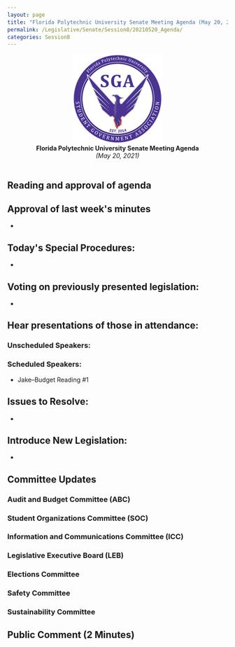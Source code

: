 ```yaml
---
layout: page
title: "Florida Polytechnic University Senate Meeting Agenda (May 20, 2021)"
permalink: /Legislative/Senate/Session8/20210520_Agenda/
categories: Session8
---
```


<div style="text-align: center"><img src="/assets/SGASeal.png" /></div>

<center><b>Florida Polytechnic University Senate Meeting Agenda</b></center>
<center><em>(May 20, 2021)</em></center>
<br>

## Reading and approval of agenda

## Approval of last week's minutes
- 

## Today's Special Procedures:
- 

## Voting on previously presented legislation:
- 

## Hear presentations of those in attendance:

### Unscheduled Speakers:

### Scheduled Speakers:

- Jake–Budget Reading #1

## Issues to Resolve:

- 

## Introduce New Legislation:

- 

## Committee Updates

### Audit and Budget Committee (ABC)
### Student Organizations Committee (SOC)
### Information and Communications Committee (ICC)
### Legislative Executive Board (LEB)
### Elections Committee
### Safety Committee
### Sustainability Committee

## Public Comment (2 Minutes)
